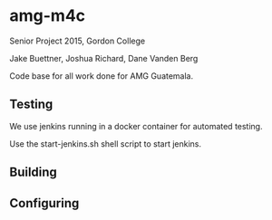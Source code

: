 # amg-m4c
Senior Project 2015, Gordon College

Jake Buettner, Joshua Richard, Dane Vanden Berg

Code base for all work done for AMG Guatemala.

## Testing
We use jenkins running in a docker container for automated testing.

Use the start-jenkins.sh shell script to start jenkins.

## Building

## Configuring
